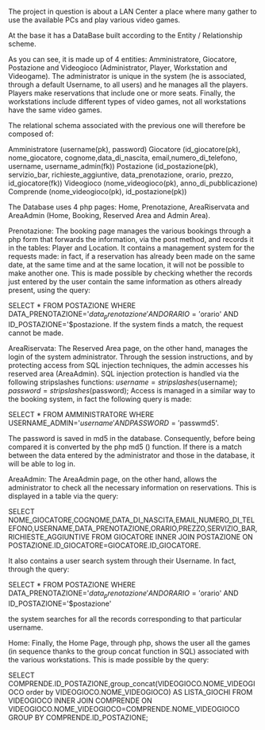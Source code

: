 The project in question is about a LAN Center a place where many gather to use the available PCs and play various video games.

At the base it has a DataBase built according to the Entity / Relationship scheme.

As you can see, it is made up of 4 entities: Amministratore, Giocatore, Postazione and Videogioco (Administrator, Player, Workstation and Videogame). 
The administrator is unique in the system (he is associated, through a default Username, to all users) and he manages all the players. 
Players make reservations that include one or more seats. 
Finally, the workstations include different types of video games, not all workstations have the same video games.

The relational schema associated with the previous one will therefore be composed of:

Amministratore (username(pk), password)
Giocatore (id_giocatore(pk), nome_giocatore, cognome,data_di_nascita, email,numero_di_telefono, username, username_admin(fk))
Postazione (id_postazione(pk), servizio_bar, richieste_aggiuntive, data_prenotazione, orario, prezzo, id_giocatore(fk))
Videogioco (nome_videogioco(pk), anno_di_pubblicazione)
Comprende (nome_videogioco(pk), id_postazione(pk))

The Database uses 4 php pages: Home, Prenotazione, AreaRiservata and AreaAdmin (Home, Booking, Reserved Area and Admin Area).

Prenotazione:
The booking page manages the various bookings through a php form that forwards the information, via the post method, and records it in the tables: Player and Location.
It contains a management system for the requests made: in fact, if a reservation has already been made on the same date, at the same time and at the same location, 
it will not be possible to make another one.
This is made possible by checking whether the records just entered by the user contain the same information as others already present, using the query:

SELECT * FROM POSTAZIONE WHERE DATA_PRENOTAZIONE='$data_prenotazione' AND ORARIO='$orario' AND ID_POSTAZIONE='$postazione.
If the system finds a match, the request cannot be made.

AreaRiservata:
The Reserved Area page, on the other hand, manages the login of the system administrator. 
Through the session instructions, and by protecting access from SQL injection techniques, the admin accesses his reserved area (AreaAdmin).
SQL injection protection is handled via the following stripslashes functions: $username=stripslashes($username); $password=stripslashes($password);
Access is managed in a similar way to the booking system, in fact the following query is made: 

SELECT * FROM AMMINISTRATORE WHERE USERNAME_ADMIN='$username' AND PASSWORD='$passwmd5'.

The password is saved in md5 in the database. Consequently, before being compared it is converted by the php md5 () function. 
If there is a match between the data entered by the administrator and those in the database, it will be able to log in.

AreaAdmin:
The AreaAdmin page, on the other hand, allows the administrator to check all the necessary information on reservations.
This is displayed in a table via the query: 

SELECT NOME_GIOCATORE,COGNOME,DATA_DI_NASCITA,EMAIL,NUMERO_DI_TELEFONO,USERNAME,DATA_PRENOTAZIONE,ORARIO,PREZZO,SERVIZIO_BAR,RICHIESTE_AGGIUNTIVE 
FROM GIOCATORE INNER JOIN POSTAZIONE ON POSTAZIONE.ID_GIOCATORE=GIOCATORE.ID_GIOCATORE.

It also contains a user search system through their Username. In fact, through the query:

SELECT * FROM POSTAZIONE WHERE DATA_PRENOTAZIONE='$data_prenotazione' AND ORARIO='$orario' AND ID_POSTAZIONE='$postazione' 

the system searches for all the records corresponding to that particular username.

Home:
Finally, the Home Page, through php, shows the user all the games (in sequence thanks to the group concat function in SQL) associated with the various workstations. 
This is made possible by the query: 

SELECT COMPRENDE.ID_POSTAZIONE,group_concat(VIDEOGIOCO.NOME_VIDEOGIOCO order by VIDEOGIOCO.NOME_VIDEOGIOCO) AS LISTA_GIOCHI 
FROM VIDEOGIOCO INNER JOIN COMPRENDE ON VIDEOGIOCO.NOME_VIDEOGIOCO=COMPRENDE.NOME_VIDEOGIOCO GROUP BY COMPRENDE.ID_POSTAZIONE;
